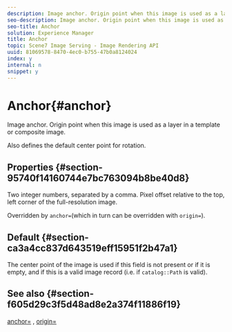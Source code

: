```yaml
---
description: Image anchor. Origin point when this image is used as a layer in a template or composite image.
seo-description: Image anchor. Origin point when this image is used as a layer in a template or composite image.
seo-title: Anchor
solution: Experience Manager
title: Anchor
topic: Scene7 Image Serving - Image Rendering API
uuid: 81069578-8470-4ec0-b755-47b0a8124024
index: y
internal: n
snippet: y
---
```


# Anchor{#anchor}

Image anchor. Origin point when this image is used as a layer in a template or composite image.

Also defines the default center point for rotation.

## Properties {#section-95740f14160744e7bc763094b8be40d8}

Two integer numbers, separated by a comma. Pixel offset relative to the top, left corner of the full-resolution image.

Overridden by `anchor=`(which in turn can be overridden with `origin=`).

## Default {#section-ca3a4cc837d643519eff15951f2b47a1}

The center point of the image is used if this field is not present or if it is empty, and if this is a valid image record (i.e. if `catalog::Path` is valid).

## See also {#section-f605d29c3f5d48ad8e2a374f11886f19}

[anchor=](r_anchor.md#reference_6661E548AB284B82828D8D94C8DDEB7C) , [origin=](r_origin.md#reference_E11C7AC06E2240CC884C3FEC98F05138) 
